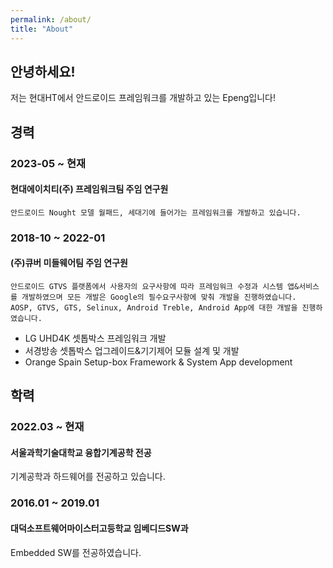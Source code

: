 ```yaml
---
permalink: /about/
title: "About"
---
```


## 안녕하세요!  
저는 현대HT에서 안드로이드 프레임워크를 개발하고 있는 Epeng입니다!

## 경력
### 2023-05 ~ 현재 
#### 현대에이치티(주) 프레임워크팀 주임 연구원
    안드로이드 Nought 모델 월패드, 세대기에 들어가는 프레임워크를 개발하고 있습니다.
### 2018-10 ~ 2022-01
#### (주)큐버 미들웨어팀 주임 연구원
    안드로이드 GTVS 플랫폼에서 사용자의 요구사항에 따라 프레임워크 수정과 시스템 앱&서비스를 개발하였으며 모든 개발은 Google의 필수요구사항에 맞춰 개발을 진행하였습니다.
    AOSP, GTVS, GTS, Selinux, Android Treble, Android App에 대한 개발을 진행하였습니다.
- LG UHD4K 셋톱박스 프레임워크 개발
- 서경방송 셋톱박스 업그레이드&기기제어 모듈 설계 및 개발
- Orange Spain Setup-box Framework & System App development

## 학력
### 2022.03 ~ 현재
#### 서울과학기술대학교 융합기계공학 전공
기계공학과 하드웨어를 전공하고 있습니다.

### 2016.01 ~ 2019.01
#### 대덕소프트웨어마이스터고등학교 임베디드SW과
Embedded SW를 전공하였습니다.